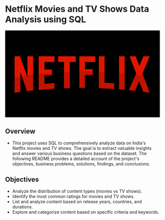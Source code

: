 # Netflix Movies and TV Shows Data Analysis using SQL

![Netflix Logo](https://github.com/joyuwaoma/netflix_sql_project/blob/main/netflix-5947489_1280.png)

## Overview
* This project uses SQL to comprehensively analyze data on India's Netflix movies and TV shows. The goal is to extract valuable insights and answer various business questions based on the dataset. The following README provides a detailed account of the project's objectives, business problems, solutions, findings, and conclusions.

## Objectives
* Analyze the distribution of content types (movies vs TV shows). 
* Identify the most common ratings for movies and TV shows.
* List and analyze content based on release years, countries, and durations.
* Explore and categorize content based on specific criteria and keywords.

